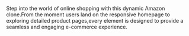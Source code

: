 Step into the world of online shopping with this dynamic Amazon clone.From the moment users land on the responsive homepage to exploring detailed product pages,every element is designed to provide a seamless and engaging e-commerce experience.
